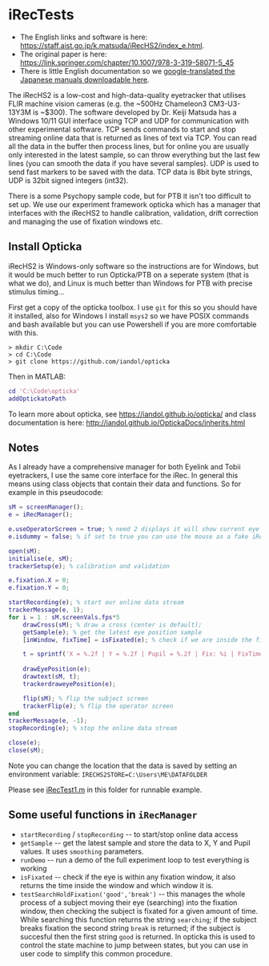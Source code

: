 # iRecTests

* The English links and software is here: https://staff.aist.go.jp/k.matsuda/iRecHS2/index_e.html. 
* The original paper is here: https://link.springer.com/chapter/10.1007/978-3-319-58071-5_45 
* There is little English documentation so we [google-translated the Japanese manuals downloadable here](https://github.com/iandol/iRecTests/tree/main/Documents).

The iRecHS2 is a low-cost and high-data-quality eyetracker that utilises FLIR machine vision cameras (e.g. the ~500Hz Chameleon3 CM3-U3-13Y3M is ~$300). The software developed by Dr. Keiji Matsuda has a Windows 10/11 GUI interface using TCP and UDP for communication with other experimental software. TCP sends commands to start and stop streaming online data that is returned as lines of text via TCP. You can read all the data in the buffer then process lines, but for online you are usually only interested in the latest sample, so can throw everything but the last few lines (you can smooth the data if you have several samples). UDP is used to send fast markers to be saved with the data. TCP data is 8bit byte strings, UDP is 32bit signed integers (int32).

There is a some Psychopy sample code, but for PTB it isn't too difficult to set up. We use our experiment framework opticka which has a manager that interfaces with the iRecHS2 to handle calibration, validation, drift correction and managing the use of fixation windows etc.

## Install Opticka

iRecHS2 is Windows-only software so the instructions are for Windows, but it would be much better to run Opticka/PTB on a seperate system (that is what we do), and Linux is much better than Windows for PTB with precise stimulus timing...

First get a copy of the opticka toolbox. I use `git` for this so you should have it installed, also for Windows I install `msys2` so we have POSIX commands and bash available but you can use Powershell if you are more comfortable with this.

```shell transcript
> mkdir C:\Code
> cd C:\Code
> git clone https://github.com/iandol/opticka
```

Then in MATLAB:

```matlab
cd 'C:\Code\opticka'
addOptickatoPath
```

To learn more about opticka, see https://iandol.github.io/opticka/ and class documentation is here: http://iandol.github.io/OptickaDocs/inherits.html 

## Notes

As I already have a comprehensive manager for both Eyelink and Tobii eyetrackers, I use the same core interface for the iRec. In general this means using class objects that contain their data and functions. So for example in this pseudocode:

```matlab
sM = screenManager();
e = iRecManager();

e.useOperatorScreen = true; % need 2 displays it will show current eye position on experimenter machine
e.isdummy = false; % if set to true you can use the mouse as a fake iRec, useful for debugging...

open(sM);
initialise(e, sM);
trackerSetup(e); % calibration and validation

e.fixation.X = 0;
e.fixation.Y = 0;

startRecording(e); % start our online data stream
trackerMessage(e, 1);
for i = 1 : sM.screenVals.fps*5
    drawCross(sM); % draw a cross (center is default);
    getSample(e); % get the latest eye position sample
    [inWindow, fixTime] = isFixated(e); % check if we are inside the fixation window

    t = sprintf('X = %.2f | Y = %.2f | Pupil = %.2f | Fix: %i | FixTime: %.2f\n', e.x, e.y, e.pupil, inWindow, fixTime);
    
    drawEyePosition(e);
    drawtext(sM, t);
    trackerdraweyePosition(e);

    flip(sM); % flip the subject screen
    trackerFlip(e); % flip the operator screen
end
trackerMessage(e, -1);
stopRecording(e); % stop the online data stream

close(e);
close(sM);
```

Note you can change the location that the data is saved by setting an environment variable: `IRECHS2STORE=C:\Users\ME\DATAFOLDER`

Please see [iRecTest1.m](https://github.com/iandol/iRecTests/blob/main/iRecTest1.m) in this folder for runnable example.

## Some useful functions in `iRecManager`

- `startRecording` / `stopRecording` -- to start/stop online data access
- `getSample` -- get the latest sample and store the data to X, Y and Pupil values. It uses `smoothing` parameters.
- `runDemo` -- run a demo of the full experiment loop to test everything is working
- `isFixated` -- check if the eye is within any fixation window, it also returns the time inside the window and which window it is.
- `testSearchHoldFixation('good','break')` -- this manages the whole process of a subject moving their eye (searching) into the fixation window, then checking the subject is fixated for a given amount of time. While searching this function returns the string `searching`; if the subject breaks fixation the second string `break` is returned; if the subject is succesful then the first string `good` is returned. In opticka this is used to control the state machine to jump between states, but you can use in user code to simplify this common procedure.


